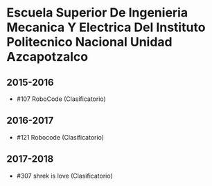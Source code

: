 # Escuela Superior De Ingenieria Mecanica Y Electrica Del Instituto Politecnico Nacional Unidad Azcapotzalco

## 2015-2016

- #107 RoboCode (Clasificatorio)

## 2016-2017

- #121 Robocode (Clasificatorio)

## 2017-2018

- #307 shrek is love (Clasificatorio)


